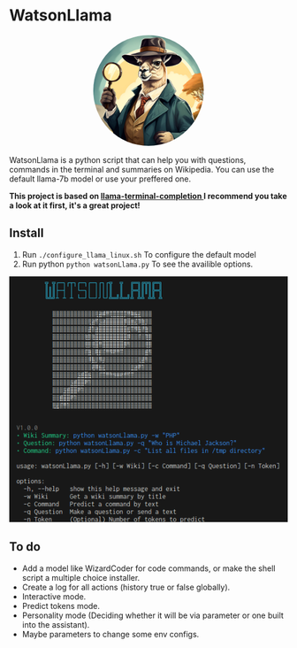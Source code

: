 # WatsonLlama

<p align="center">
  <a href="https://gabrieltsants.github.io/watsonllama">
    <img src="./gitResources/img/large_icon.png" width="200" style="border-radius: 100px;"/>
  </a>
</p>
<p >WatsonLlama is a python script that can help you with questions, commands in the terminal and summaries on Wikipedia. You can use the default llama-7b model or use your preffered one.</p>
<p><strong>This project is based on <a href="https://github.com/adammpkins/llama-terminal-completion">llama-terminal-completion
</a> I recommend you take a look at it first, it's a great project!</strong></p>

## Install
1. Run `./configure_llama_linux.sh` To configure the default model
2. Run python `python watsonLlama.py` To see the availible options.

![Alt text](./gitResources/img/cli.png)

## To do
* Add a model like WizardCoder for code commands, or make the shell script a multiple choice installer.
* Create a log for all actions (history true or false globally).
* Interactive mode.
* Predict tokens mode.
* Personality mode (Deciding whether it will be via parameter or one built into the assistant).
* Maybe parameters to change some env configs.


